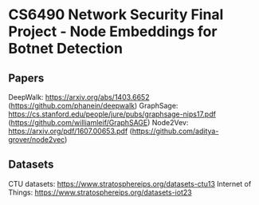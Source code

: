 # CS6490 Network Security Final Project - Node Embeddings for Botnet Detection


## Papers
DeepWalk: https://arxiv.org/abs/1403.6652 (https://github.com/phanein/deepwalk)
GraphSage:  https://cs.stanford.edu/people/jure/pubs/graphsage-nips17.pdf (https://github.com/williamleif/GraphSAGE)
Node2Vev: https://arxiv.org/pdf/1607.00653.pdf (https://github.com/aditya-grover/node2vec)

## Datasets

CTU datasets: https://www.stratosphereips.org/datasets-ctu13 
Internet of Things: https://www.stratosphereips.org/datasets-iot23
